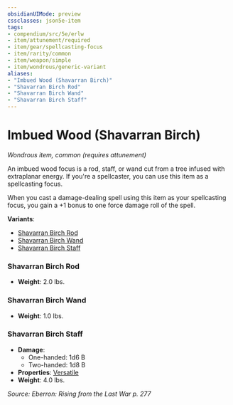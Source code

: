 ```yaml
---
obsidianUIMode: preview
cssclasses: json5e-item
tags:
- compendium/src/5e/erlw
- item/attunement/required
- item/gear/spellcasting-focus
- item/rarity/common
- item/weapon/simple
- item/wondrous/generic-variant
aliases: 
- "Imbued Wood (Shavarran Birch)"
- "Shavarran Birch Rod"
- "Shavarran Birch Wand"
- "Shavarran Birch Staff"
---
```

# Imbued Wood (Shavarran Birch)
*Wondrous item, common (requires attunement)*  


An imbued wood focus is a rod, staff, or wand cut from a tree infused with extraplanar energy. If you're a spellcaster, you can use this item as a spellcasting focus.

When you cast a damage-dealing spell using this item as your spellcasting focus, you gain a +1 bonus to one force damage roll of the spell.

**Variants**:
- [Shavarran Birch Rod](#Shavarran%20Birch%20Rod)
- [Shavarran Birch Wand](#Shavarran%20Birch%20Wand)
- [Shavarran Birch Staff](#Shavarran%20Birch%20Staff)

### Shavarran Birch Rod

- **Weight**: 2.0 lbs.

### Shavarran Birch Wand

- **Weight**: 1.0 lbs.

### Shavarran Birch Staff

- **Damage**:
  - One-handed: 1d6 B
  - Two-handed: 1d8 B
- **Properties**: [Versatile](Mechanics/Rules/item-properties.md#Versatile)
- **Weight**: 4.0 lbs.


*Source: Eberron: Rising from the Last War p. 277*